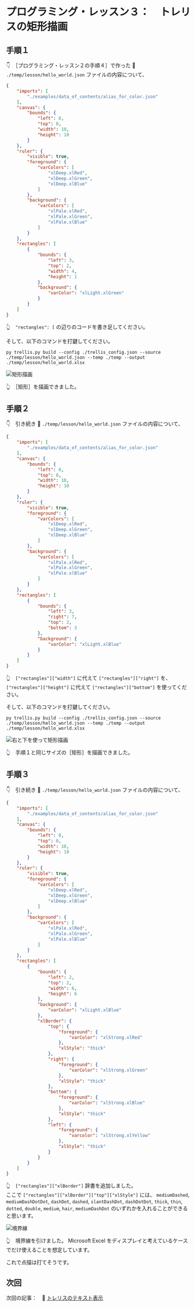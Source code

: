 # プログラミング・レッスン３：　トレリスの矩形描画

## 手順１

👇　［プログラミング・レッスン２の手順４］で作った 📄 `./temp/lesson/hello_world.json` ファイルの内容について、  

```json
{
    "imports": [
        "./examples/data_of_contents/alias_for_color.json"
    ],
    "canvas": {
        "bounds": {
            "left": 0,
            "top": 0,
            "width": 10,
            "height": 10
        }
    },
    "ruler": {
        "visible": true,
        "foreground": {
            "varColors": [
                "xlDeep.xlRed",
                "xlDeep.xlGreen",
                "xlDeep.xlBlue"
            ]
        },
        "background": {
            "varColors": [
                "xlPale.xlRed",
                "xlPale.xlGreen",
                "xlPale.xlBlue"
            ]
        }
    },
    "rectangles": [
        {
            "bounds": {
                "left": 3,
                "top": 2,
                "width": 4,
                "height": 1
            },
            "background": {
                "varColor": "xlLight.xlGreen"
            }
        }
    ]
}
```

👆　`"rectangles": [` の辺りのコードを書き足してください。  

そして、以下のコマンドを打鍵してください。  

```shell
py trellis.py build --config ./trellis_config.json --source ./temp/lesson/hello_world.json --temp ./temp --output ./temp/lesson/hello_world.xlsx
```

![矩形描画](../../img/[20250116-0015]rectangle.png)  

👆　［矩形］を描画できました。  


## 手順２

👇　引き続き 📄 `./temp/lesson/hello_world.json` ファイルの内容について、  

```json
{
    "imports": [
        "./examples/data_of_contents/alias_for_color.json"
    ],
    "canvas": {
        "bounds": {
            "left": 0,
            "top": 0,
            "width": 10,
            "height": 10
        }
    },
    "ruler": {
        "visible": true,
        "foreground": {
            "varColors": [
                "xlDeep.xlRed",
                "xlDeep.xlGreen",
                "xlDeep.xlBlue"
            ]
        },
        "background": {
            "varColors": [
                "xlPale.xlRed",
                "xlPale.xlGreen",
                "xlPale.xlBlue"
            ]
        }
    },
    "rectangles": [
        {
            "bounds": {
                "left": 3,
                "right": 7,
                "top": 2,
                "bottom": 3
            },
            "background": {
                "varColor": "xlLight.xlBlue"
            }
        }
    ]
}
```

👆　`["rectangles"]["width"]` に代えて `["rectangles"]["right"]` を、  
`["rectangles"]["height"]` に代えて `["rectangles"]["bottom"]` を使ってください。  

そして、以下のコマンドを打鍵してください。  

```shell
py trellis.py build --config ./trellis_config.json --source ./temp/lesson/hello_world.json --temp ./temp --output ./temp/lesson/hello_world.xlsx
```

![右と下を使って矩形描画](../../img/[20250116-0020]right-bottom.png)  

👆　手順１と同じサイズの［矩形］を描画できました。  


## 手順３

👇　引き続き 📄 `./temp/lesson/hello_world.json` ファイルの内容について、  

```json
{
    "imports": [
        "./examples/data_of_contents/alias_for_color.json"
    ],
    "canvas": {
        "bounds": {
            "left": 0,
            "top": 0,
            "width": 10,
            "height": 10
        }
    },
    "ruler": {
        "visible": true,
        "foreground": {
            "varColors": [
                "xlDeep.xlRed",
                "xlDeep.xlGreen",
                "xlDeep.xlBlue"
            ]
        },
        "background": {
            "varColors": [
                "xlPale.xlRed",
                "xlPale.xlGreen",
                "xlPale.xlBlue"
            ]
        }
    },
    "rectangles": [
        {
            "bounds": {
                "left": 2,
                "top": 2,
                "width": 6,
                "height": 6
            },
            "background": {
                "varColor": "xlLight.xlBlue"
            },
            "xlBorder": {
                "top": {
                    "foreground": {
                        "varColor": "xlStrong.xlRed"
                    },
                    "xlStyle": "thick"
                },
                "right": {
                    "foreground": {
                        "varColor": "xlStrong.xlGreen"
                    },
                    "xlStyle": "thick"
                },
                "bottom": {
                    "foreground": {
                        "varColor": "xlStrong.xlBlue"
                    },
                    "xlStyle": "thick"
                },
                "left": {
                    "foreground": {
                        "varcolor": "xlStrong.xlYellow"
                    },
                    "xlStyle": "thick"
                }
            }
        }
    ]
}
```

👆　`["rectangles"]["xlBorder"]` 辞書を追加しました。  
ここで `["rectangles"]["xlBorder"]["top"]["xlStyle"]` には、 `mediumDashed`, `mediumDashDotDot`, `dashDot`, `dashed`, `slantDashDot`, `dashDotDot`, `thick`, `thin`, `dotted`, `double`, `medium`, `hair`, `mediumDashDot` のいずれかを入れることができると思います。  

![境界線](../../img/[20250117-2257]xlBorder.png)  

👆　境界線を引けました。 Microsoft Excel をディスプレイと考えているケースでだけ使えることを想定しています。  

これで点描は打てそうです。  


## 次回

次回の記事：　📖 [トレリスのテキスト表示](../4/README.md)  
